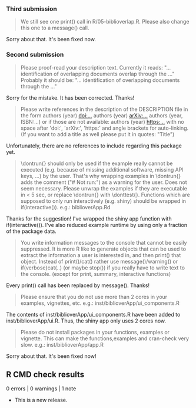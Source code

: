 ### Third submission

> We still see one print() call in R/05-biblioverlap.R. Please also change this one to a message() call.

Sorry about that. It's been fixed now.


### Second submission

> Please proof-read your description text. 
Currently it reads: "...  identification of overlapping documents overlap through the  ..."
Probably it should be: "...  identification of overlapping documents through the  ..."

Sorry for the mistake. It has been corrected. Thanks!

> Please write references in the description of the DESCRIPTION file in the form
authors (year) <doi:...>
authors (year) <arXiv:...>
authors (year, ISBN:...)
or if those are not available: authors (year) <https:...>
with no space after 'doi:', 'arXiv:', 'https:' and angle brackets for auto-linking.
(If you want to add a title as well please put it in quotes: "Title") 

Unfortunately, there are no references to include regarding this package yet.

> \dontrun{} should only be used if the example really cannot be executed (e.g. because of missing additional software, missing API keys, ...) by the user. That's why wrapping examples in \dontrun{} adds the comment ("# Not run:") as a warning for the user.
Does not seem necessary.
Please unwrap the examples if they are executable in < 5 sec, or replace \dontrun{} with \donttest{}.
Functions which are supposed to only run interactively (e.g. shiny) should be wrapped in if(interactive()).
e.g.: biblioverApp.Rd

Thanks for the suggestion! I've wrapped the shiny app function with if(interactive()). I've also reduced example runtime by using only a fraction of the package data.

> You write information messages to the console that cannot be easily suppressed. It is more R like to generate objects that can be used to extract the information a user is interested in, and then print() that object. 
Instead of print()/cat() rather use message()/warning()  or if(verbose)cat(..) (or maybe stop()) if you really have to write text to the console.
(except for print, summary, interactive functions) 

Every print() call has been replaced by message(). Thanks!

> Please ensure that you do not use more than 2 cores in your examples, vignettes, etc. e.g.: inst/biblioverApp/ui_components.R

The contents of inst/biblioverApp/ui_components.R have been added to inst/biblioverApp/ui.R. Thus, the shiny app only uses 2 cores now.

> Please do not install packages in your functions, examples or vignette. This can make the functions,examples and cran-check very slow. e.g.: inst/biblioverApp/app.R 

Sorry about that. It's been fixed now!

## R CMD check results

0 errors | 0 warnings | 1 note

* This is a new release.
